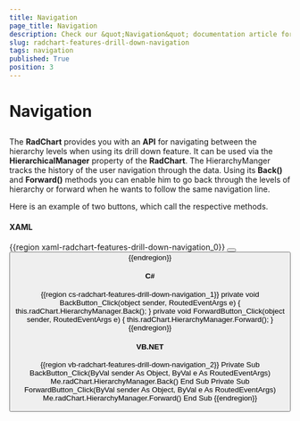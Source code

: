 ```yaml
---
title: Navigation
page_title: Navigation
description: Check our &quot;Navigation&quot; documentation article for the RadChart WPF control.
slug: radchart-features-drill-down-navigation
tags: navigation
published: True
position: 3
---
```


# Navigation



## 

The __RadChart__ provides you with an __API__ for navigating between the hierarchy levels when using its drill down feature. It can be used via the __HierarchicalManager__ property of the __RadChart__. The HierarchyManger tracks the history of the user navigation through the data. Using its __Back()__ and __Forward()__ methods you can enable him to go back through the levels of hierarchy or forward when he wants to follow the same navigation line.

Here is an example of two buttons, which call the respective methods.

#### __XAML__

{{region xaml-radchart-features-drill-down-navigation_0}}
	<StackPanel>
	    <Button x:Name="BackButton"
	            Content="Back"
	            Click="BackButton_Click" />
	    <Button x:Name="ForwardButton"
	            Content="Forward"
	            Click="ForwardButton_Click" />
	</StackPanel>
{{endregion}}



#### __C#__

{{region cs-radchart-features-drill-down-navigation_1}}
	private void BackButton_Click(object sender, RoutedEventArgs e)
	{
	    this.radChart.HierarchyManager.Back();
	}
	private void ForwardButton_Click(object sender, RoutedEventArgs e)
	{
	    this.radChart.HierarchyManager.Forward();
	}
{{endregion}}



#### __VB.NET__

{{region vb-radchart-features-drill-down-navigation_2}}
	Private Sub BackButton_Click(ByVal sender As Object, ByVal e As RoutedEventArgs)
	    Me.radChart.HierarchyManager.Back()
	End Sub
	Private Sub ForwardButton_Click(ByVal sender As Object, ByVal e As RoutedEventArgs)
	    Me.radChart.HierarchyManager.Forward()
	End Sub
{{endregion}}


